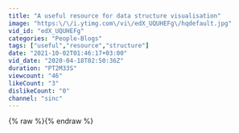 ```yaml
---
title: "A useful resource for data structure visualisation"
image: "https:\/\/i.ytimg.com\/vi\/edX_UQUHEFg\/hqdefault.jpg"
vid_id: "edX_UQUHEFg"
categories: "People-Blogs"
tags: ["useful","resource","structure"]
date: "2021-10-02T01:46:17+03:00"
vid_date: "2020-04-18T02:50:36Z"
duration: "PT2M33S"
viewcount: "46"
likeCount: "3"
dislikeCount: "0"
channel: "sinc"
---
```

{% raw %}{% endraw %}

